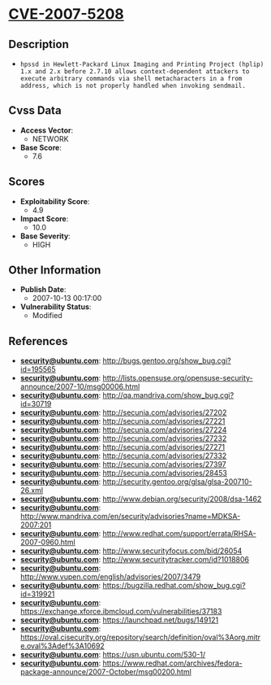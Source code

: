 
# [CVE-2007-5208](http://bugs.gentoo.org/show_bug.cgi?id=195565)

## Description

- `hpssd in Hewlett-Packard Linux Imaging and Printing Project (hplip) 1.x and 2.x before 2.7.10 allows context-dependent attackers to execute arbitrary commands via shell metacharacters in a from address, which is not properly handled when invoking sendmail.`

## Cvss Data

- **Access Vector**:
  - NETWORK
- **Base Score**:
  - 7.6

## Scores

- **Exploitability Score**:
  - 4.9
- **Impact Score**:
  - 10.0
- **Base Severity**:
  - HIGH

## Other Information

- **Publish Date**:
  - 2007-10-13 00:17:00
- **Vulnerability Status**:
  - Modified

## References

- **security@ubuntu.com**: http://bugs.gentoo.org/show_bug.cgi?id=195565
- **security@ubuntu.com**: http://lists.opensuse.org/opensuse-security-announce/2007-10/msg00006.html
- **security@ubuntu.com**: http://qa.mandriva.com/show_bug.cgi?id=30719
- **security@ubuntu.com**: http://secunia.com/advisories/27202
- **security@ubuntu.com**: http://secunia.com/advisories/27221
- **security@ubuntu.com**: http://secunia.com/advisories/27224
- **security@ubuntu.com**: http://secunia.com/advisories/27232
- **security@ubuntu.com**: http://secunia.com/advisories/27271
- **security@ubuntu.com**: http://secunia.com/advisories/27332
- **security@ubuntu.com**: http://secunia.com/advisories/27397
- **security@ubuntu.com**: http://secunia.com/advisories/28453
- **security@ubuntu.com**: http://security.gentoo.org/glsa/glsa-200710-26.xml
- **security@ubuntu.com**: http://www.debian.org/security/2008/dsa-1462
- **security@ubuntu.com**: http://www.mandriva.com/en/security/advisories?name=MDKSA-2007:201
- **security@ubuntu.com**: http://www.redhat.com/support/errata/RHSA-2007-0960.html
- **security@ubuntu.com**: http://www.securityfocus.com/bid/26054
- **security@ubuntu.com**: http://www.securitytracker.com/id?1018806
- **security@ubuntu.com**: http://www.vupen.com/english/advisories/2007/3479
- **security@ubuntu.com**: https://bugzilla.redhat.com/show_bug.cgi?id=319921
- **security@ubuntu.com**: https://exchange.xforce.ibmcloud.com/vulnerabilities/37183
- **security@ubuntu.com**: https://launchpad.net/bugs/149121
- **security@ubuntu.com**: https://oval.cisecurity.org/repository/search/definition/oval%3Aorg.mitre.oval%3Adef%3A10692
- **security@ubuntu.com**: https://usn.ubuntu.com/530-1/
- **security@ubuntu.com**: https://www.redhat.com/archives/fedora-package-announce/2007-October/msg00200.html
